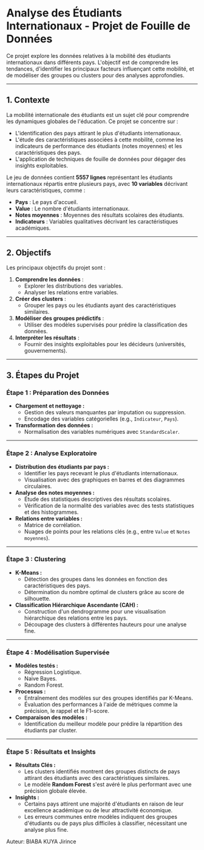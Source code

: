 # **Analyse des Étudiants Internationaux - Projet de Fouille de Données**

Ce projet explore les données relatives à la mobilité des étudiants internationaux dans différents pays. L'objectif est de comprendre les tendances, d'identifier les principaux facteurs influençant cette mobilité, et de modéliser des groupes ou clusters pour des analyses approfondies.

---

## **1. Contexte**

La mobilité internationale des étudiants est un sujet clé pour comprendre les dynamiques globales de l'éducation. Ce projet se concentre sur :
- L'identification des pays attirant le plus d'étudiants internationaux.
- L'étude des caractéristiques associées à cette mobilité, comme les indicateurs de performance des étudiants (notes moyennes) et les caractéristiques des pays.
- L'application de techniques de fouille de données pour dégager des insights exploitables.

Le jeu de données contient **5557 lignes** représentant les étudiants internationaux répartis entre plusieurs pays, avec **10 variables** décrivant leurs caractéristiques, comme :
- **Pays** : Le pays d'accueil.
- **Value** : Le nombre d'étudiants internationaux.
- **Notes moyennes** : Moyennes des résultats scolaires des étudiants.
- **Indicateurs** : Variables qualitatives décrivant les caractéristiques académiques.

---

## **2. Objectifs**

Les principaux objectifs du projet sont :
1. **Comprendre les données** :
   - Explorer les distributions des variables.
   - Analyser les relations entre variables.
2. **Créer des clusters** :
   - Grouper les pays ou les étudiants ayant des caractéristiques similaires.
3. **Modéliser des groupes prédictifs** :
   - Utiliser des modèles supervisés pour prédire la classification des données.
4. **Interpréter les résultats** :
   - Fournir des insights exploitables pour les décideurs (universités, gouvernements).

---

## **3. Étapes du Projet**

### **Étape 1 : Préparation des Données**
- **Chargement et nettoyage :**
  - Gestion des valeurs manquantes par imputation ou suppression.
  - Encodage des variables catégorielles (e.g., `Indicateur`, `Pays`).
- **Transformation des données :**
  - Normalisation des variables numériques avec `StandardScaler`.

---

### **Étape 2 : Analyse Exploratoire**
- **Distribution des étudiants par pays :**
  - Identifier les pays recevant le plus d'étudiants internationaux.
  - Visualisation avec des graphiques en barres et des diagrammes circulaires.
- **Analyse des notes moyennes :**
  - Étude des statistiques descriptives des résultats scolaires.
  - Vérification de la normalité des variables avec des tests statistiques et des histogrammes.
- **Relations entre variables :**
  - Matrice de corrélation.
  - Nuages de points pour les relations clés (e.g., entre `Value` et `Notes moyennes`).

---

### **Étape 3 : Clustering**
- **K-Means :**
  - Détection des groupes dans les données en fonction des caractéristiques des pays.
  - Détermination du nombre optimal de clusters grâce au score de silhouette.
- **Classification Hiérarchique Ascendante (CAH) :**
  - Construction d'un dendrogramme pour une visualisation hiérarchique des relations entre les pays.
  - Découpage des clusters à différentes hauteurs pour une analyse fine.

---

### **Étape 4 : Modélisation Supervisée**
- **Modèles testés :**
  - Régression Logistique.
  - Naive Bayes.
  - Random Forest.
- **Processus :**
  - Entraînement des modèles sur des groupes identifiés par K-Means.
  - Évaluation des performances à l'aide de métriques comme la précision, le rappel et le F1-score.
- **Comparaison des modèles :**
  - Identification du meilleur modèle pour prédire la répartition des étudiants par cluster.

---

### **Étape 5 : Résultats et Insights**
- **Résultats Clés :**
  - Les clusters identifiés montrent des groupes distincts de pays attirant des étudiants avec des caractéristiques similaires.
  - Le modèle **Random Forest** s'est avéré le plus performant avec une précision globale élevée.
- **Insights :**
  - Certains pays attirent une majorité d'étudiants en raison de leur excellence académique ou de leur attractivité économique.
  - Les erreurs communes entre modèles indiquent des groupes d'étudiants ou de pays plus difficiles à classifier, nécessitant une analyse plus fine.


Auteur: BIABA KUYA Jirince
